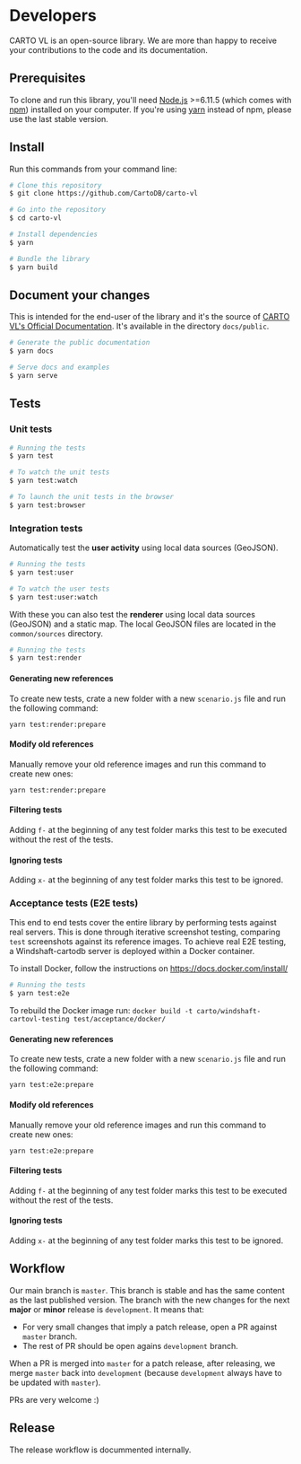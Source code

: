 # Developers

CARTO VL is an open-source library. We are more than happy to receive your contributions to the code and its documentation.

## <a name="prerequisites">Prerequisites</a>

To clone and run this library, you'll need [Node.js](https://nodejs.org/en/download/) >=6.11.5 (which comes with [npm](http://npmjs.com)) installed on your computer. If you're using [yarn](https://yarnpkg.com/en/) instead of npm, please use the last stable version.

## <a name="install">Install</a>

Run this commands from your command line:

```bash
# Clone this repository
$ git clone https://github.com/CartoDB/carto-vl

# Go into the repository
$ cd carto-vl

# Install dependencies
$ yarn

# Bundle the library
$ yarn build
```

## <a name="documentation">Document your changes</a>

This is intended for the end-user of the library and it's the source of [CARTO VL's Official Documentation](https://carto.com/developers/carto-vl/). It's available in the directory `docs/public`.

```bash
# Generate the public documentation
$ yarn docs

# Serve docs and examples
$ yarn serve
```

## <a name="tests">Tests</a>

### Unit tests

<!-- Add description -->

```bash
# Running the tests
$ yarn test

# To watch the unit tests
$ yarn test:watch

# To launch the unit tests in the browser
$ yarn test:browser
```

### Integration tests

Automatically test the **user activity** using local data sources (GeoJSON).

```bash
# Running the tests
$ yarn test:user

# To watch the user tests
$ yarn test:user:watch
```

With these you can also test the **renderer** using local data sources (GeoJSON) and a static map. The local GeoJSON files are located in the `common/sources` directory.

```bash
# Running the tests
$ yarn test:render
```

#### Generating new references

To create new tests, crate a new folder with a new `scenario.js` file and run the following command:

```
yarn test:render:prepare
```

#### Modify old references

Manually remove your old reference images and run this command to create new ones:

```
yarn test:render:prepare
```

#### Filtering tests

Adding `f-` at the beginning of any test folder marks this test to be executed without the rest of the tests.

#### Ignoring tests

Adding `x-` at the beginning of any test folder marks this test to be ignored.

### Acceptance tests (E2E tests)

This end to end tests cover the entire library by performing tests against real servers. This is done through iterative screenshot testing, comparing `test` screenshots against its reference images. To achieve real E2E testing, a Windshaft-cartodb server is deployed within a Docker container.

To install Docker, follow the instructions on https://docs.docker.com/install/

```bash
# Running the tests
$ yarn test:e2e
```

To rebuild the Docker image run: `docker build -t carto/windshaft-cartovl-testing test/acceptance/docker/`

#### Generating new references

To create new tests, crate a new folder with a new `scenario.js` file and run the following command:

```
yarn test:e2e:prepare
```

#### Modify old references

Manually remove your old reference images and run this command to create new ones:

```
yarn test:e2e:prepare
```

#### Filtering tests

Adding `f-` at the beginning of any test folder marks this test to be executed without the rest of the tests.

#### Ignoring tests

Adding `x-` at the beginning of any test folder marks this test to be ignored.

## Workflow

Our main branch is `master`. This branch is stable and has the same content as the last published version. The branch with the new changes for the next **major** or **minor** release is `development`. It means that:

* For very small changes that imply a patch release, open a PR against `master` branch.
* The rest of PR should be open agains `development` branch.

When a PR is merged into `master` for a patch release, after releasing, we merge `master` back into `development` (because `development` always have to be updated with `master`).

PRs are very welcome :)

## Release

The release workflow is docummented internally.